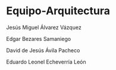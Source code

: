 # Equipo-Arquitectura

Jesús Miguel Álvarez Vázquez

Edgar Bezares Samaniego

David de Jesús Ávila Pacheco

Eduardo Leonel Echeverría León
